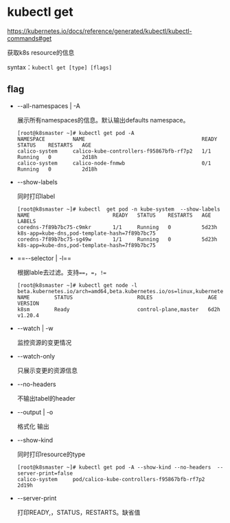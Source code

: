 # kubectl get

https://kubernetes.io/docs/reference/generated/kubectl/kubectl-commands#get

获取k8s resource的信息

syntax：`kubectl get [type] [flags]`

## flag

- --all-namespaces | -A

  展示所有namespaces的信息。默认输出defaults namespace。

  ```
  [root@k8smaster ~]# kubectl get pod -A
  NAMESPACE         NAME                                      READY   STATUS    RESTARTS   AGE
  calico-system     calico-kube-controllers-f95867bfb-rf7p2   1/1     Running   0          2d18h
  calico-system     calico-node-fnmwb                         0/1     Running   0          2d18h
  ```

- --show-labels

  同时打印label

  ```
  [root@k8smaster ~]# kubectl  get pod -n kube-system  --show-labels
  NAME                           READY   STATUS    RESTARTS   AGE     LABELS
  coredns-7f89b7bc75-c9mkr       1/1     Running   0          5d23h   k8s-app=kube-dns,pod-template-hash=7f89b7bc75
  coredns-7f89b7bc75-sg49w       1/1     Running   0          5d23h   k8s-app=kube-dns,pod-template-hash=7f89b7bc75
  ```

- ==--selector | -l==

  根据lable去过滤。支持`==`，`=`，`!=`

  ```
  [root@k8smaster ~]# kubectl get node -l  beta.kubernetes.io/arch=amd64,beta.kubernetes.io/os=linux,kubernetes.io/arch=amd64
  NAME        STATUS                     ROLES                  AGE    VERSION
  k8sm        Ready                      control-plane,master   6d2h   v1.20.4
  ```

- --watch | -w

  监控资源的变更情况

- --watch-only

  只展示变更的资源信息

- --no-headers

  不输出tabel的header

- --output | -o

  格式化 输出

- --show-kind

  同时打印resource的type

  ```
  [root@k8smaster ~]# kubectl get pod -A --show-kind --no-headers  --server-print=false
  calico-system     pod/calico-kube-controllers-f95867bfb-rf7p2   2d19h
  ```

- --server-print

  打印READY,，STATUS，RESTARTS。缺省值